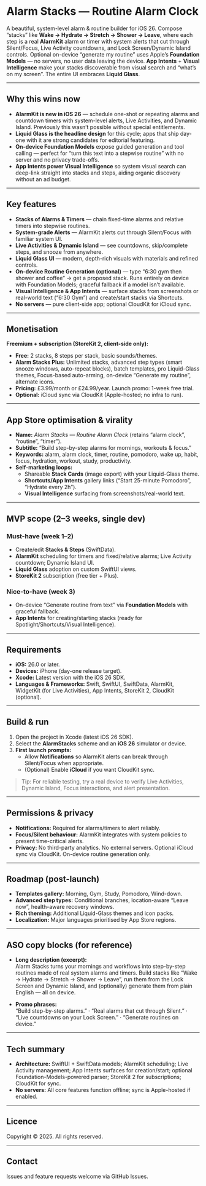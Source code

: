 # Alarm Stacks — Routine Alarm Clock

A beautiful, system-level alarm & routine builder for iOS 26. Compose “stacks” like **Wake → Hydrate → Stretch → Shower → Leave**, where each step is a real **AlarmKit** alarm or timer with system alerts that cut through Silent/Focus, Live Activity countdowns, and Lock Screen/Dynamic Island controls. Optional on-device “generate my routine” uses Apple’s **Foundation Models** — no servers, no user data leaving the device. **App Intents** + **Visual Intelligence** make your stacks discoverable from visual search and “what’s on my screen”. The entire UI embraces **Liquid Glass**.

---

## Why this wins now

- **AlarmKit is new in iOS 26** — schedule one-shot or repeating alarms and countdown timers with system-level alerts, Live Activities, and Dynamic Island. Previously this wasn’t possible without special entitlements.  
- **Liquid Glass is the headline design** for this cycle; apps that ship day-one with it are strong candidates for editorial featuring.  
- **On-device Foundation Models** expose guided generation and tool calling — perfect for “turn this text into a stepwise routine” with no server and no privacy trade-offs.  
- **App Intents power Visual Intelligence** so system visual search can deep-link straight into stacks and steps, aiding organic discovery without an ad budget.

---

## Key features

- **Stacks of Alarms & Timers** — chain fixed-time alarms and relative timers into stepwise routines.
- **System-grade Alerts** — AlarmKit alerts cut through Silent/Focus with familiar system UI.
- **Live Activities & Dynamic Island** — see countdowns, skip/complete steps, and snooze from anywhere.
- **Liquid Glass UI** — modern, depth-rich visuals with materials and refined controls.
- **On-device Routine Generation (optional)** — type “6:30 gym then shower and coffee” → get a proposed stack. Runs entirely on device with Foundation Models; graceful fallback if a model isn’t available.
- **Visual Intelligence & App Intents** — surface stacks from screenshots or real-world text (“6:30 Gym”) and create/start stacks via Shortcuts.
- **No servers** — pure client-side app; optional CloudKit for iCloud sync.

---

## Monetisation

**Freemium + subscription (StoreKit 2, client-side only):**

- **Free:** 2 stacks, 8 steps per stack, basic sounds/themes.
- **Alarm Stacks Plus:** Unlimited stacks, advanced step types (smart snooze windows, auto-repeat blocks), batch templates, pro Liquid-Glass themes, Focus-based auto-arming, on-device “Generate my routine”, alternate icons.
- **Pricing:** £3.99/month or £24.99/year. Launch promo: 1-week free trial.
- **Optional:** iCloud sync via CloudKit (Apple-hosted; no infra to run).

---

## App Store optimisation & virality

- **Name:** *Alarm Stacks — Routine Alarm Clock* (retains “alarm clock”, “routine”, “timer”).
- **Subtitle:** “Build step-by-step alarms for mornings, workouts & focus.”
- **Keywords:** alarm, alarm clock, timer, routine, pomodoro, wake up, habit, focus, hydration, workout, study, productivity.
- **Self-marketing loops:**
  - Shareable **Stack Cards** (image export) with your Liquid-Glass theme.
  - **Shortcuts/App Intents** gallery links (“Start 25-minute Pomodoro”, “Hydrate every 2h”).
  - **Visual Intelligence** surfacing from screenshots/real-world text.

---

## MVP scope (2–3 weeks, single dev)

### Must-have (week 1–2)
- Create/edit **Stacks & Steps** (SwiftData).
- **AlarmKit** scheduling for timers and fixed/relative alarms; Live Activity countdown; Dynamic Island UI.
- **Liquid Glass** adoption on custom SwiftUI views.
- **StoreKit 2** subscription (free tier + Plus).

### Nice-to-have (week 3)
- On-device “Generate routine from text” via **Foundation Models** with graceful fallback.
- **App Intents** for creating/starting stacks (ready for Spotlight/Shortcuts/Visual Intelligence).

---

## Requirements

- **iOS:** 26.0 or later.
- **Devices:** iPhone (day-one release target).
- **Xcode:** Latest version with the iOS 26 SDK.
- **Languages & Frameworks:** Swift, SwiftUI, SwiftData, AlarmKit, WidgetKit (for Live Activities), App Intents, StoreKit 2, CloudKit (optional).

---

## Build & run

1. Open the project in Xcode (latest iOS 26 SDK).
2. Select the **AlarmStacks** scheme and an **iOS 26** simulator or device.
3. **First launch prompts:**
   - Allow **Notifications** so AlarmKit alerts can break through Silent/Focus when appropriate.
   - (Optional) Enable **iCloud** if you want CloudKit sync.

> Tip: For reliable testing, try a real device to verify Live Activities, Dynamic Island, Focus interactions, and alert presentation.

---

## Permissions & privacy

- **Notifications:** Required for alarms/timers to alert reliably.
- **Focus/Silent behaviour:** AlarmKit integrates with system policies to present time-critical alerts.
- **Privacy:** No third-party analytics. No external servers. Optional iCloud sync via CloudKit. On-device routine generation only.

---

## Roadmap (post-launch)

- **Templates gallery:** Morning, Gym, Study, Pomodoro, Wind-down.
- **Advanced step types:** Conditional branches, location-aware “Leave now”, health-aware recovery windows.
- **Rich theming:** Additional Liquid-Glass themes and icon packs.
- **Localization:** Major languages prioritised by App Store regions.

---

## ASO copy blocks (for reference)

- **Long description (excerpt):**  
  Alarm Stacks turns your mornings and workflows into step-by-step routines made of real system alarms and timers. Build stacks like “Wake → Hydrate → Stretch → Shower → Leave”, run them from the Lock Screen and Dynamic Island, and (optionally) generate them from plain English — all on device.

- **Promo phrases:**  
  “Build step-by-step alarms.” · “Real alarms that cut through Silent.” · “Live countdowns on your Lock Screen.” · “Generate routines on device.”

---

## Tech summary

- **Architecture:** SwiftUI + SwiftData models; AlarmKit scheduling; Live Activity management; App Intents surfaces for creation/start; optional Foundation-Models-powered parser; StoreKit 2 for subscriptions; CloudKit for sync.
- **No servers:** All core features function offline; sync is Apple-hosted if enabled.

---

## Licence

Copyright © 2025. All rights reserved.

---

## Contact

Issues and feature requests welcome via GitHub Issues.
